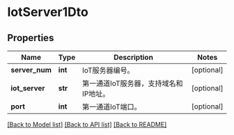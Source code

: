 # IotServer1Dto

## Properties
Name | Type | Description | Notes
------------ | ------------- | ------------- | -------------
**server_num** | **int** | IoT服务器编号。 | [optional] 
**iot_server** | **str** | 第一通道IoT服务器，支持域名和IP地址。 | [optional] 
**port** | **int** | 第一通道IoT端口。 | [optional] 

[[Back to Model list]](../README.md#documentation-for-models) [[Back to API list]](../README.md#documentation-for-api-endpoints) [[Back to README]](../README.md)


